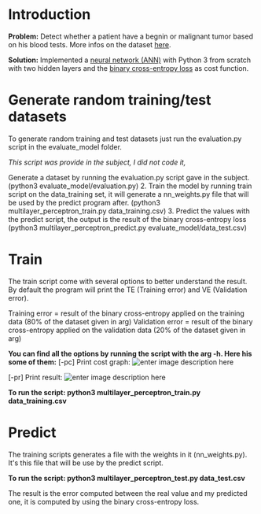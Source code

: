 # Introduction
**Problem:** 
Detect whether a patient have a begnin or malignant tumor based on his blood tests. More infos on the dataset [here](https://en.wikipedia.org/wiki/Fine-needle_aspiration).

**Solution:**
Implemented a [neural network (ANN)](https://en.wikipedia.org/wiki/Multilayer_perceptron) with Python 3 from scratch with two hidden layers and the [binary cross-entropy loss](https://en.wikipedia.org/wiki/Cross_entropy#Cross-entropy_error_function_and_logistic_regression) as cost function.

# Generate random training/test datasets
To generate random training and test datasets just run the evaluation.py script in the evaluate_model folder. 

*This script was provide in the subject, I did not code it,*

Generate a dataset by running the evaluation.py script gave in the subject. 
		(python3 evaluate_model/evaluation.py)
2. Train the model by running train script on the data_training set, it will generate a nn_weights.py file that will be used by the predict program after.
		(python3 multilayer_perceptron_train.py data_training.csv)
3. Predict the values with the predict script, the output is the result of the binary cross-entropy loss
		(python3 multilayer_perceptron_predict.py evaluate_model/data_test.csv)


# Train
The train script come with several options to better understand the result.
By default the program will print the TE (Training error) and VE (Validation error).

Training error = result of the binary cross-entropy applied on the training data (80% of the dataset given in arg)
Validation error = result of the binary cross-entropy applied on the validation data (20% of the dataset given in arg)

**You can find all the options by running the script with the arg -h. Here his some of them:**
[-pc] Print cost graph:
![enter image description here](https://i.ibb.co/p1Fchc9/multilayer-pc.png)

[-pr] Print result:
![enter image description here](https://i.ibb.co/8BgmQ3n/multilayer-pr.png)

**To run the script: 
python3 multilayer_perceptron_train.py data_training.csv**

# Predict
The training scripts generates a file with the weights in it (nn_weights.py). It's this file that will be use by the predict script.

**To run the script: 
python3 multilayer_perceptron_test.py data_test.csv**

The result is the error computed between the real value and my predicted one, it is computed by using the binary cross-entropy loss.
